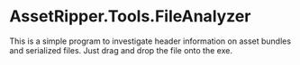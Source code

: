 ﻿# AssetRipper.Tools.FileAnalyzer

This is a simple program to investigate header information on asset bundles and serialized files. Just drag and drop the file onto the exe.